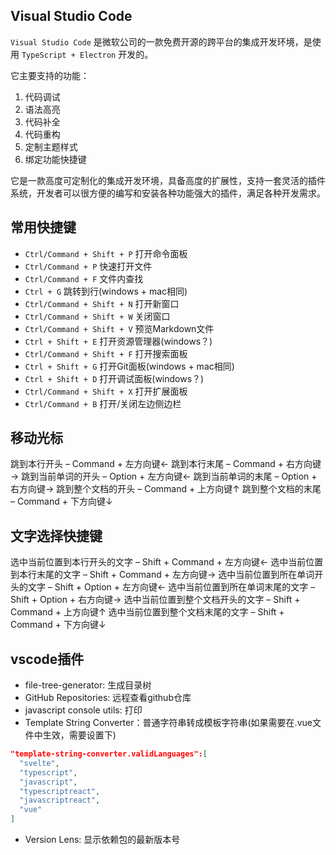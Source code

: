 ## Visual Studio Code

`Visual Studio Code` 是微软公司的一款免费开源的跨平台的集成开发环境，是使用 `TypeScript + Electron` 开发的。

它主要支持的功能：
1. 代码调试
2. 语法高亮
3. 代码补全
4. 代码重构
5. 定制主题样式
6. 绑定功能快捷键

它是一款高度可定制化的集成开发环境，具备高度的扩展性，支持一套灵活的插件系统，开发者可以很方便的编写和安装各种功能强大的插件，满足各种开发需求。

## 常用快捷键
- `Ctrl/Command + Shift + P` 打开命令面板
- `Ctrl/Command + P` 快速打开文件
- `Ctrl/Command + F` 文件内查找
- `Ctrl + G` 跳转到行(windows + mac相同)
- `Ctrl/Command + Shift + N` 打开新窗口
- `Ctrl/Command + Shift + W` 关闭窗口
- `Ctrl/Command + Shift + V` 预览Markdown文件
- `Ctrl + Shift + E` 打开资源管理器(windows？)
- `Ctrl/Command + Shift + F` 打开搜索面板
- `Ctrl + Shift + G` 打开Git面板(windows + mac相同)
- `Ctrl + Shift + D` 打开调试面板(windows？)
- `Ctrl/Command + Shift + X` 打开扩展面板
- `Ctrl/Command + B` 打开/关闭左边侧边栏


## 移动光标
跳到本行开头 – Command + 左方向键←
跳到本行末尾 – Command + 右方向键→
跳到当前单词的开头 – Option + 左方向键←
跳到当前单词的末尾 – Option + 右方向键→
跳到整个文档的开头 – Command + 上方向键↑
跳到整个文档的末尾 – Command + 下方向键↓

## 文字选择快捷键
选中当前位置到本行开头的文字 – Shift + Command + 左方向键←
选中当前位置到本行末尾的文字 – Shift + Command + 左方向键→
选中当前位置到所在单词开头的文字 – Shift + Option + 左方向键←
选中当前位置到所在单词末尾的文字 – Shift + Option + 右方向键→
选中当前位置到整个文档开头的文字 – Shift + Command + 上方向键↑
选中当前位置到整个文档末尾的文字 – Shift + Command + 下方向键↓


## vscode插件
- file-tree-generator: 生成目录树
- GitHub Repositories: 远程查看github仓库
- javascript console utils: 打印
- Template String Converter：普通字符串转成模板字符串(如果需要在.vue文件中生效，需要设置下)

```json
"template-string-converter.validLanguages":[
  "svelte",
  "typescript",
  "javascript",
  "typescriptreact",
  "javascriptreact",
  "vue"
]
```

- Version Lens: 显示依赖包的最新版本号